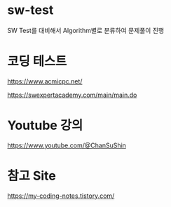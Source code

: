 # sw-test
SW Test를 대비해서 Algorithm별로 분류하여 문제풀이 진행

# 코딩 테스트
https://www.acmicpc.net/

https://swexpertacademy.com/main/main.do

# Youtube 강의
https://www.youtube.com/@ChanSuShin

# 참고 Site
https://my-coding-notes.tistory.com/
